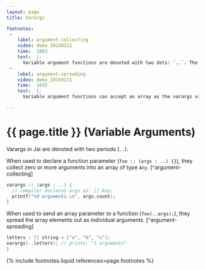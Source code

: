 ```yaml
---
layout: page
title: Varargs

footnotes:
 -
    label: argument-collecting
    video: demo_20150211
    time:  1083
    text:  |-
      Variable argument functions are denoted with two dots: `..`. The vararg collects the last zero or more arguments to the function into an array of type `Any`.
 -
    label: argument-spreading
    video: demo_20150211
    time:  1615
    text:  |-
      Variable argument functions can accept an array as the varargs value, and spread the array elements out as individual arguments.

---
```


# {{ page.title }} (Variable Arguments)

Varargs in Jai are denoted with two periods (`..`).

When used to declare a function parameter (`foo :: (args : ..) {}`), they collect zero or more arguments into an array of type `Any`. [^argument-collecting]

```cpp
varargs :: (args : ..) {
  // compiler declares args as: [] Any;
  printf("%d arguments.\n", args.count);
}
```

When used to send an array parameter to a function (`foo(..args);`), they spread the array elements out as individual arguments. [^argument-spreading]

```cpp
letters : [] string = ["a", "b", "c"];
varargs(..letters); // prints: "3 arguments"
}
```


{% include footnotes.liquid references=page.footnotes %}
